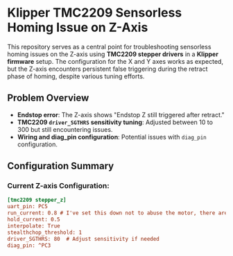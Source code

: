 # Klipper TMC2209 Sensorless Homing Issue on Z-Axis

This repository serves as a central point for troubleshooting sensorless homing issues on the Z-axis using **TMC2209 stepper drivers** in a **Klipper firmware** setup. The configuration for the X and Y axes works as expected, but the Z-axis encounters persistent false triggering during the retract phase of homing, despite various tuning efforts.

## Problem Overview

- **Endstop error**: The Z-axis shows "Endstop Z still triggered after retract."
- **TMC2209 `driver_SGTHRS` sensitivity tuning**: Adjusted between 10 to 300 but still encountering issues.
- **Wiring and diag_pin configuration**: Potential issues with `diag_pin` configuration.

## Configuration Summary

### Current Z-axis Configuration:
```ini
[tmc2209 stepper_z]
uart_pin: PC5
run_current: 0.8 # I've set this down not to abuse the motor, there are 0.8a version on some of these machines.
hold_current: 0.5
interpolate: True
stealthchop_threshold: 1
driver_SGTHRS: 80  # Adjust sensitivity if needed
diag_pin: ^PC3
